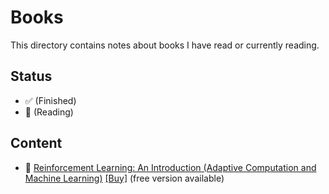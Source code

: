 # Books

This directory contains notes about books I have read or currently reading.

## Status

- ✅ (Finished)
- 🔎 (Reading)

## Content

- 🔎 [Reinforcement Learning: An Introduction (Adaptive Computation and Machine Learning)](/notes/books/ReinforcementLearning.AnIntroduction/) [[Buy]](https://www.amazon.com/Reinforcement-Learning-Introduction-Adaptive-Computation/dp/0262193981) (free version available)
